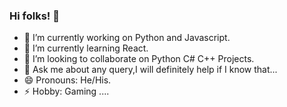 ### Hi folks! 👋


- 🔭 I’m currently working on Python and Javascript.
- 🌱 I’m currently learning React.
- 👯 I’m looking to collaborate on Python C# C++ Projects.
- 💬 Ask me about any query,I will definitely help if I know that...
- 😄 Pronouns: He/His.
- ⚡ Hobby: Gaming ....
